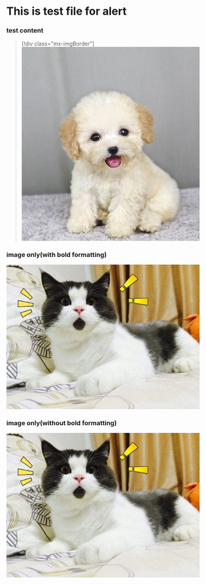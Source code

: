 
# This is test file for alert

### test content
> [!div class="mx-imgBorder"]
> ![The **Azure Explorer** window. The user is swapping the web app in the version 2 deployment slot with the production slot](../img/dog.jpg)


### image only(with bold formatting)
![The **Azure Explorer** window. The user is swapping the web app in the version 2 deployment slot with the production slot](../img/cat.jpg)

### image only(without bold formatting)
![The Azure Explorer window. The user is swapping the web app in the version 2 deployment slot with the production slot](../img/cat.jpg)